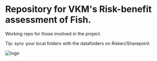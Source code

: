 # Repository for VKM's Risk-benefit assessment of Fish.

Working repo for those involved in the project. 

Tip: sync your local folders with the datafolders on Risken/Sharepoint.

![logo]('www/vkm-logo-large.png')